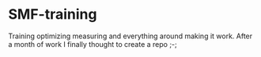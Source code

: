 # SMF-training
Training optimizing measuring and everything around making it work. 
After a month of work I finally thought to create a repo ;-;
